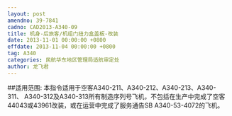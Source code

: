 ```yaml
---
layout: post
amendno: 39-7841
cadno: CAD2013-A340-09
title: 机身-后旅客/机组门扭力盒盖板-改装
date: 2013-11-01 00:00:00 +0800
effdate: 2013-11-04 00:00:00 +0800
tag: A340
categories: 民航华东地区管理局适航审定处
author: 龙飞君
---
```


##适用范围:
本指令适用于空客A340-211、A340-212、A340-213、A340-311、 A340-312及A340-313所有制造序列号飞机，不包括在生产中完成了空客44043或43961改装，或在运营中完成了服务通告SB A340-53-4072的飞机。


